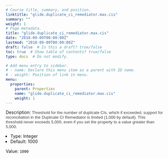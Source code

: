 ```yaml
---
# Course title, summary, and position.
linktitle: "glide.duplicate_ci_remediator.max.cis"
summary: ""
weight: 1
# Page metadata.
title: "glide.duplicate_ci_remediator.max.cis"
date: "2018-09-09T00:00:00Z"
lastmod: "2018-09-09T00:00:00Z"
draft: false  # Is this a draft? true/false
toc: true  # Show table of contents? true/false
type: docs  # Do not modify.

# Add menu entry to sidebar.
# - name: Declare this menu item as a parent with ID name.
# - weight: Position of link in menu.
menu:
  properties:
    parent: Properties
    name: "glide.duplicate_ci_remediator.max.cis"
    weight: 1
---
```


Description: <span style = 'font-family: Arial; font-size: 13px; color: #4a4a4a;'>Threshold for the number of duplicate CIs, which if exceeded, support for reconciliation in the Duplicate CI Remediator is limited (1,000 by default). This threshold never exceeds 5,000, even if you set the property to a value greater than 5,000.<ul style='margin: 0px; padding-left:15px;'><li>Type: Integer</li><li>Default: 1000</li></ul></span>


Value: `1000`